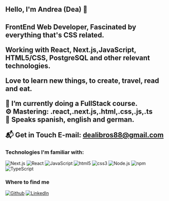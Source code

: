 <h2>Hello, I'm Andrea (Dea) 👋 <h2/>

FrontEnd Web Developer, Fascinated by everything that's CSS related. 

Working with React, Next.js,JavaScript, HTML5/CSS, PostgreSQL and other relevant technologies.


Love to learn new things, to create, travel, read and eat. 


🌱 I’m currently doing a FullStack course.<br/>
⚙️ Mastering: .react,.next.js,.html,.css,.js,.ts <br/>
💬 Speaks spanish, english and german.

📬 Get in Touch
E-mail: dealibros88@gmail.com

<h3>Technologies I'm familiar with:</h3>
<p>
  <img alt="Next.js" src="https://img.shields.io/badge/-Next.js-45b8d8?style=flat-square&logo=next.js&logoColor=white" />
  <img alt="React" src="https://img.shields.io/badge/-React-45b8d8?style=flat-square&logo=react&logoColor=white" />
  <img alt="JavaScript" src="https://img.shields.io/badge/-JavaScript-orange?style=flat-square&logo=javascript&logoColor=white" />
  <img alt="html5" src="https://img.shields.io/badge/-HTML5-E34F26?style=flat-square&logo=html5&logoColor=white" />
  <img alt="css3" src="https://img.shields.io/badge/-CSS-brightgreen?style=flat-square?logo=css3&logoColor=white" />
  <img alt="Node.js" src="https://img.shields.io/badge/-Node.js-blueviolet?style=flat-square&logo=node.js&logoColor=white" />
  <img alt="npm" src="https://img.shields.io/badge/-NPM-CB3837?style=flat-square&logo=npm&logoColor=white" />
  <img alt="TypeScript" src="https://img.shields.io/badge/-TypeScript-007ACC?style=flat-square&logo=typescript&logoColor=white" />
</p>
<h3>Where to find me</h3>
<p><a href="github.com/Dealibros" target="_blank"><img alt="Github" src="https://img.shields.io/badge/GitHub-%2312100E.svg?&style=for-the-badge&logo=Github&logoColor=white" /></a> <a href="https://www.linkedin.com/in/andrea-mikula/" target="_blank"><img alt="LinkedIn" src="https://img.shields.io/badge/linkedin-%230077B5.svg?&style=for-the-badge&logo=linkedin&logoColor=white" /></a> 
</p>




